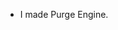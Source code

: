 - I made Purge Engine.
<!---
tellmehey/tellmehey is a ✨ special ✨ repository because its `README.md` (this file) appears on your GitHub profile.
You can click the Preview link to take a look at your changes.
--->

